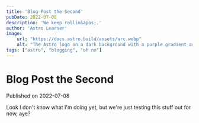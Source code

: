 ```yaml
---
title: 'Blog Post the Second'
pubDate: 2022-07-08
description: 'We keep rollin&apos;.'
author: 'Astro Learner'
image:
    url: "https://docs.astro.build/assets/arc.webp"
    alt: "The Astro logo on a dark background with a purple gradient arc."
tags: ["astro", "blogging", "oh no"]
---
```

# Blog Post the Second

Published on 2022-07-08

Look I don't know what I'm doing yet, but we're just testing this stuff out for now, aye?
